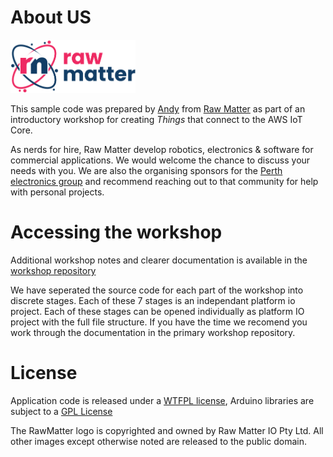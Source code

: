 # About US
<img src="resources\Raw_Matter_logo.png" width='200em'>

This sample code was prepared by [Andy](http://andy.rawmatter.io) from [Raw Matter](http://rawmatter.io) as part of an introductory workshop for creating *Things* that connect to the AWS IoT Core. 

As nerds for hire, Raw Matter develop robotics, electronics & software for commercial applications. We would welcome the chance to discuss your needs with you. We are also the organising sponsors for the [Perth electronics group](https://www.facebook.com/groups/perthelectronics) and recommend reaching out to that community for help with personal projects.

# Accessing the workshop
Additional workshop notes and clearer documentation is available in the [workshop repository](https://github.com/RawMatter/IoT_Message_Box_Workshop)

We have seperated the source code for each part of the workshop into discrete stages. Each of these 7 stages is an independant platform io project. Each of these stages can be opened individually as platform IO project with the full file structure. If you have the time we recomend you work through the documentation in the primary workshop repository.

# License

Application code is released under a [WTFPL license](https://choosealicense.com/licenses/gpl-3.0/), Arduino libraries are subject to a [GPL License](https://github.com/arduino/Arduino/blob/master/license.txt)

The RawMatter logo is copyrighted and owned by Raw Matter IO Pty Ltd. All other images except otherwise noted are released to the public domain.